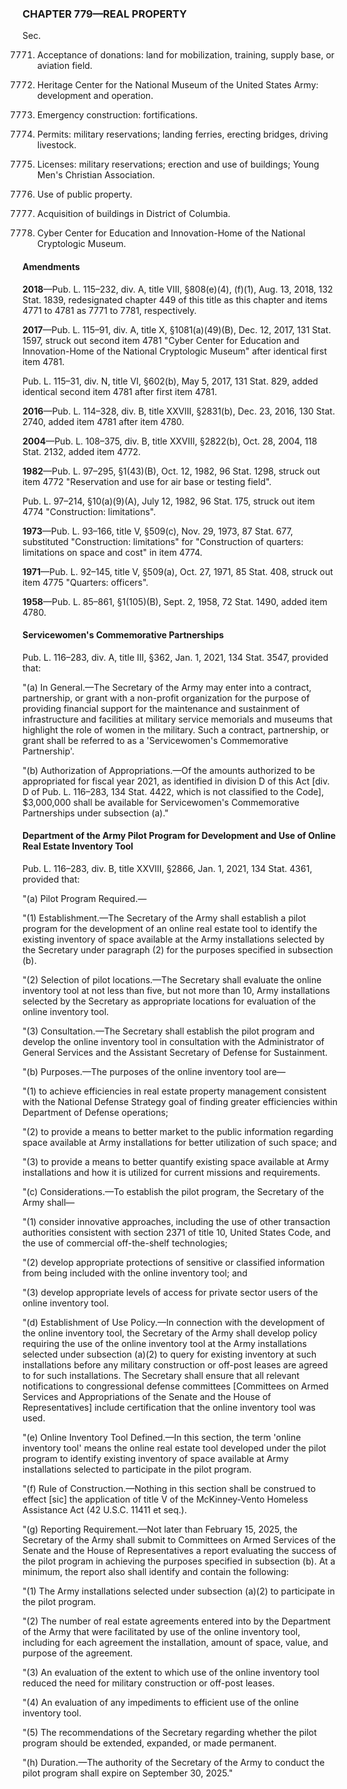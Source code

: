 ### **CHAPTER 779—REAL PROPERTY** ###

Sec.

7771. Acceptance of donations: land for mobilization, training, supply base, or aviation field.

7772. Heritage Center for the National Museum of the United States Army: development and operation.

7776. Emergency construction: fortifications.

7777. Permits: military reservations; landing ferries, erecting bridges, driving livestock.

7778. Licenses: military reservations; erection and use of buildings; Young Men's Christian Association.

7779. Use of public property.

7780. Acquisition of buildings in District of Columbia.

7781. Cyber Center for Education and Innovation-Home of the National Cryptologic Museum.

#### Amendments ####

**2018**—Pub. L. 115–232, div. A, title VIII, §808(e)(4), (f)(1), Aug. 13, 2018, 132 Stat. 1839, redesignated chapter 449 of this title as this chapter and items 4771 to 4781 as 7771 to 7781, respectively.

**2017**—Pub. L. 115–91, div. A, title X, §1081(a)(49)(B), Dec. 12, 2017, 131 Stat. 1597, struck out second item 4781 "Cyber Center for Education and Innovation-Home of the National Cryptologic Museum" after identical first item 4781.

Pub. L. 115–31, div. N, title VI, §602(b), May 5, 2017, 131 Stat. 829, added identical second item 4781 after first item 4781.

**2016**—Pub. L. 114–328, div. B, title XXVIII, §2831(b), Dec. 23, 2016, 130 Stat. 2740, added item 4781 after item 4780.

**2004**—Pub. L. 108–375, div. B, title XXVIII, §2822(b), Oct. 28, 2004, 118 Stat. 2132, added item 4772.

**1982**—Pub. L. 97–295, §1(43)(B), Oct. 12, 1982, 96 Stat. 1298, struck out item 4772 "Reservation and use for air base or testing field".

Pub. L. 97–214, §10(a)(9)(A), July 12, 1982, 96 Stat. 175, struck out item 4774 "Construction: limitations".

**1973**—Pub. L. 93–166, title V, §509(c), Nov. 29, 1973, 87 Stat. 677, substituted "Construction: limitations" for "Construction of quarters: limitations on space and cost" in item 4774.

**1971**—Pub. L. 92–145, title V, §509(a), Oct. 27, 1971, 85 Stat. 408, struck out item 4775 "Quarters: officers".

**1958**—Pub. L. 85–861, §1(105)(B), Sept. 2, 1958, 72 Stat. 1490, added item 4780.

#### Servicewomen's Commemorative Partnerships ####

Pub. L. 116–283, div. A, title III, §362, Jan. 1, 2021, 134 Stat. 3547, provided that:

"(a) In General.—The Secretary of the Army may enter into a contract, partnership, or grant with a non-profit organization for the purpose of providing financial support for the maintenance and sustainment of infrastructure and facilities at military service memorials and museums that highlight the role of women in the military. Such a contract, partnership, or grant shall be referred to as a 'Servicewomen's Commemorative Partnership'.

"(b) Authorization of Appropriations.—Of the amounts authorized to be appropriated for fiscal year 2021, as identified in division D of this Act [div. D of Pub. L. 116–283, 134 Stat. 4422, which is not classified to the Code], $3,000,000 shall be available for Servicewomen's Commemorative Partnerships under subsection (a)."

#### Department of the Army Pilot Program for Development and Use of Online Real Estate Inventory Tool ####

Pub. L. 116–283, div. B, title XXVIII, §2866, Jan. 1, 2021, 134 Stat. 4361, provided that:

"(a) Pilot Program Required.—

"(1) Establishment.—The Secretary of the Army shall establish a pilot program for the development of an online real estate tool to identify the existing inventory of space available at the Army installations selected by the Secretary under paragraph (2) for the purposes specified in subsection (b).

"(2) Selection of pilot locations.—The Secretary shall evaluate the online inventory tool at not less than five, but not more than 10, Army installations selected by the Secretary as appropriate locations for evaluation of the online inventory tool.

"(3) Consultation.—The Secretary shall establish the pilot program and develop the online inventory tool in consultation with the Administrator of General Services and the Assistant Secretary of Defense for Sustainment.

"(b) Purposes.—The purposes of the online inventory tool are—

"(1) to achieve efficiencies in real estate property management consistent with the National Defense Strategy goal of finding greater efficiencies within Department of Defense operations;

"(2) to provide a means to better market to the public information regarding space available at Army installations for better utilization of such space; and

"(3) to provide a means to better quantify existing space available at Army installations and how it is utilized for current missions and requirements.

"(c) Considerations.—To establish the pilot program, the Secretary of the Army shall—

"(1) consider innovative approaches, including the use of other transaction authorities consistent with section 2371 of title 10, United States Code, and the use of commercial off-the-shelf technologies;

"(2) develop appropriate protections of sensitive or classified information from being included with the online inventory tool; and

"(3) develop appropriate levels of access for private sector users of the online inventory tool.

"(d) Establishment of Use Policy.—In connection with the development of the online inventory tool, the Secretary of the Army shall develop policy requiring the use of the online inventory tool at the Army installations selected under subsection (a)(2) to query for existing inventory at such installations before any military construction or off-post leases are agreed to for such installations. The Secretary shall ensure that all relevant notifications to congressional defense committees [Committees on Armed Services and Appropriations of the Senate and the House of Representatives] include certification that the online inventory tool was used.

"(e) Online Inventory Tool Defined.—In this section, the term 'online inventory tool' means the online real estate tool developed under the pilot program to identify existing inventory of space available at Army installations selected to participate in the pilot program.

"(f) Rule of Construction.—Nothing in this section shall be construed to effect [sic] the application of title V of the McKinney-Vento Homeless Assistance Act (42 U.S.C. 11411 et seq.).

"(g) Reporting Requirement.—Not later than February 15, 2025, the Secretary of the Army shall submit to Committees on Armed Services of the Senate and the House of Representatives a report evaluating the success of the pilot program in achieving the purposes specified in subsection (b). At a minimum, the report also shall identify and contain the following:

"(1) The Army installations selected under subsection (a)(2) to participate in the pilot program.

"(2) The number of real estate agreements entered into by the Department of the Army that were facilitated by use of the online inventory tool, including for each agreement the installation, amount of space, value, and purpose of the agreement.

"(3) An evaluation of the extent to which use of the online inventory tool reduced the need for military construction or off-post leases.

"(4) An evaluation of any impediments to efficient use of the online inventory tool.

"(5) The recommendations of the Secretary regarding whether the pilot program should be extended, expanded, or made permanent.

"(h) Duration.—The authority of the Secretary of the Army to conduct the pilot program shall expire on September 30, 2025."